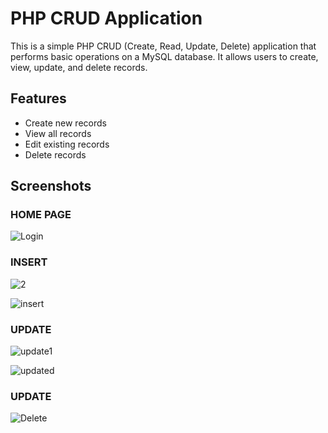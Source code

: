 # PHP CRUD Application

This is a simple PHP CRUD (Create, Read, Update, Delete) application that performs basic operations on a MySQL database. It allows users to create, view, update, and delete records.

## Features

- Create new records
- View all records
- Edit existing records
- Delete records

## Screenshots

### HOME PAGE

![Login](https://github.com/user-attachments/assets/be094463-a58d-48d4-8800-f846d5916dc6)

### INSERT
![2](https://github.com/user-attachments/assets/03fb6f06-38ad-4cb7-b5c8-6c58067fa835)

![insert](https://github.com/user-attachments/assets/84df460a-85fd-4393-b9bc-a086f450aa6c)



### UPDATE
![update1](https://github.com/user-attachments/assets/512c5f33-5da7-466f-857f-46570d0cbf76)

![updated](https://github.com/user-attachments/assets/982430af-8504-4f1b-a71f-d3986d3f7e0c)

### UPDATE

![Delete](https://github.com/user-attachments/assets/d5a47b93-ecbf-4862-8c70-18cbd01d237e)

